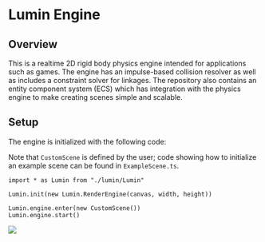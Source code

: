 # Lumin Engine

## Overview

This is a realtime 2D rigid body physics engine intended for applications such as games. The engine has an impulse-based collision resolver as well as includes a constraint solver for linkages. The repository also contains an entity component system (ECS) which has integration with the physics engine to make creating scenes simple and scalable.

## Setup

The engine is initialized with the following code:

Note that `CustomScene` is defined by the user; code showing how to initialize an example scene can be found in `ExampleScene.ts`.

```
import * as Lumin from "./lumin/Lumin"

Lumin.init(new Lumin.RenderEngine(canvas, width, height))

Lumin.engine.enter(new CustomScene())
Lumin.engine.start()
```

![](https://github.com/Dale-Xu1/lumin-engine/assets/69087617/d663cf42-a2e8-432b-a56d-828f512a9dbc)
